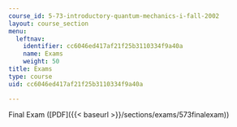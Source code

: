 ```yaml
---
course_id: 5-73-introductory-quantum-mechanics-i-fall-2002
layout: course_section
menu:
  leftnav:
    identifier: cc6046ed417af21f25b3110334f9a40a
    name: Exams
    weight: 50
title: Exams
type: course
uid: cc6046ed417af21f25b3110334f9a40a

---
```


Final Exam ([PDF]({{< baseurl >}}/sections/exams/573finalexam))